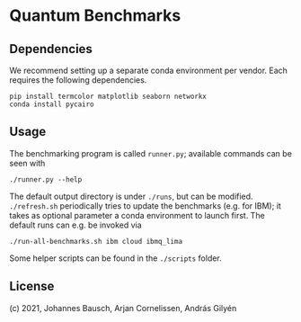 # Quantum Benchmarks


## Dependencies

We recommend setting up a separate conda environment per vendor.
Each requires the following dependencies.

    pip install termcolor matplotlib seaborn networkx
    conda install pycairo


## Usage

The benchmarking program is called `runner.py`; available commands can be seen with

    ./runner.py --help

The default output directory is under `./runs`, but can be modified. `./refresh.sh` periodically tries to update the benchmarks (e.g. for IBM); it takes as optional parameter a conda environment to launch first.
The default runs can e.g. be invoked via

    ./run-all-benchmarks.sh ibm cloud ibmq_lima

Some helper scripts can be found in the `./scripts` folder.

## License

(c) 2021, Johannes Bausch, Arjan Cornelissen, András Gilyén
